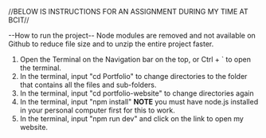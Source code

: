 //BELOW IS INSTRUCTIONS FOR AN ASSIGNMENT DURING MY TIME AT BCIT//

--How to run the project--
Node modules are removed and not available on Github to reduce file size and to unzip the entire project faster.

1. Open the Terminal on the Navigation bar on the top, or Ctrl + ` to open the terminal.
2. In the terminal, input "cd Portfolio" to change directories to the folder that contains all the files and sub-folders.
3. In the terminal, input "cd portfolio-website" to change directories again
4. In the terminal, input "npm install" **NOTE** you must have node.js installed in your personal computer first for this to work.
5. In the terminal, input "npm run dev" and click on the link to open my website.